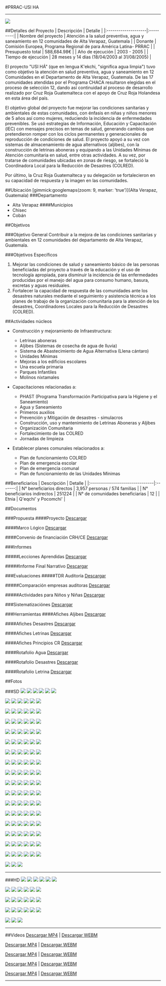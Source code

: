 #PRRAC-USI HA
- - - - - - - - - - - - - - - - - - - - - - - - - - - - - - - - - - -

![](p03-usiha/portada.jpg)

##Detalles del Proyecto
| Descripción         | Detalle   |
|:--------------------|:---------:|
| Nombre del proyecto | Atención a la salud preventiva, agua y saneamiento en 12 comunidades de Alta Verapaz, Guatemala  |
| Donante             | Comisión Europea, Programa Regional de para América Latina- PRRAC |
| Presupuesto total   | 588,684.98€ |
| Año de ejecución    | 2003 - 2005 |
| Tiempo de ejecución |  28 meses y 14 días (18/04/2003 al 31/08/2005) |

El proyecto "USI HÁ" (que en lengua K'ekchi, "significa agua limpia") tuvo como objetivo la atención en salud preventiva, agua y saneamiento en 12 Comunidades en el Departamento de Alta Verapaz, Guatemala. De las 17 comunidades atendidas por el Programa CHACA resultaron elegidas en el proceso de selección 12, dando así continuidad al proceso de desarrollo realizado por Cruz Roja Guatemalteca con el apoyo de Cruz Roja Holandesa en esta área del país.

El objetivo global del proyecto fue mejorar las condiciones sanitarias y ambientales de estas comunidades, con énfasis en niñas y niños menores de 5 años así como mujeres, reduciendo la incidencia de enfermedades prevenibles. Se usó estrategias de Información, Educación y Capacitación (lEC) con mensajes precisos en temas de salud, generando cambios que pretendieron romper con los ciclos permanentes y generacionales de reproducción de condiciones de salud. El proyecto apoyó a su vez con sistemas de almacenamiento de agua alternativos (aljibes), con la construcción de letrinas aboneras y equipando a las Unidades Mínimas de Atención comunitaria en salud, entre otras actividades. A su vez, por tratarse de comunidades ubicadas en zonas de riesgo, se fortaleció la Coordinadora Local para la Reducción de Desastres (COLRED).

Por último, la Cruz Roja Guatemalteca y su delegación se fortalecieron en su capacidad de respuesta y la imagen en las comunidades.

##Ubicación
[gimmick:googlemaps(zoom: 9, marker: 'true')](Alta Verapaz, Guatemala)
###Departamento
* Alta Verapaz
####Municipios
* Chisec
* Cobán


##Objetivos

###Objetivo General
Contribuir a la mejora de las condiciones sanitarias y ambientales en 12 comunidades del departamento de Alta Verapaz, Guatemala.

###Objetivos Específicos
1. Mejorar las condiciones de salud y saneamiento básico de las personas beneficiadas del proyecto a través de la educación y el uso de tecnología apropiada, para disminuir la incidencia de las enfermedades producidas por el manejo del agua para consumo humano, basura, excretas y aguas residuales.
2. Fortalecer la capacidad de respuesta de las comunidades ante los desastres naturales mediante el seguimiento y asistencia técnica a los planes de trabajo de la organización comunitaria para la atención de los desastres, Coordinadores Locales para la Reducción de Desastres (COLRED).

##Actividades núcleos
* Construcción y mejoramiento de Infraestructura:
  * Letrinas aboneras
  * Aljibes (Sistemas de cosecha de agua de lluvia)
  * Sistema de Abastecimiento de Agua Alternativa (Llena cántaro)
  * Unidades Mínimas
  * Mejoras a los edificios escolares
  * Una escuela primaria
  * Parques Infantiles
  * Molinos nixtamales


* Capacitaciones relacionadas a:
  * PHAST (Programa Transformación Participativa para la Higiene y el Saneamiento)
  * Agua y Saneamiento
  * Primeros auxilios
  * Prevención y Mitigación de desastres - simulacros
  * Construcción, uso y mantenimiento de Letrinas Aboneras y Aljibes
  * Organización Comunitaria
  * Fortalecimiento de las COLRED
  * Jornadas de limpieza


* Establecer planes comunales relacionados a:
  * Plan de funcionamiento COLRED
  * Plan de emergencia escolar
  * Plan de emergencia comunal
  * Plan de funcionamiento de las Unidades Mínimas

##Beneficiarios
| Descripción                     | Detalle |
|:--------------------------------|:-------:|
| N° beneficiarios directos       | 3,957 personas / 574 familias |
| N° beneficiarios indirectos     | 251224 |
| N° de comunidades beneficiarias | 12	|
| Etnia                           | Q'eqchi' y Pocomchi' |


##Documentos

###Propuesta
####Proyecto
<a class="media {}" href="proyectos/p03-usiha/1-propuesta/proyecto_usi_ha.pdf"></a>
<a class="descarga-pdf" href="p03-usiha/1-propuesta/proyecto_usi_ha.pdf">Descargar</a>

####Marco Lógico
<a class="media {}" href="proyectos/p03-usiha/1-propuesta/marco_logico-usi_ha.pdf"></a>
<a class="descarga-pdf" href="p03-usiha/1-propuesta/marco_logico-usi_ha.pdf">Descargar</a>

####Convenio de financiación CRH/CE
<a class="media {}" href="proyectos/p03-usiha/1-propuesta/convenio_financiacion_crh_ce.pdf"></a>
<a class="descarga-pdf" href="p03-usiha/1-propuesta/convenio_financiacion_crh_ce.pdf">Descargar</a>

###Informes

#####Lecciones Aprendidas
<a class="media {}" href="proyectos/p03-usiha/2-informes/informe_lecciones_aprendidas_proyecto_usi_ha.pdf"></a>
<a class="descarga-pdf" href="p03-usiha/2-informes/informe_lecciones_aprendidas_proyecto_usi_ha.pdf">Descargar</a>

#####Informe Final Narrativo
<a class="media {}" href="proyectos/p03-usiha/2-informes/informe_final_narrativo-usi_ha.pdf"></a>
<a class="descarga-pdf" href="p03-usiha/2-informes/informe_final_narrativo-usi_ha.pdf">Descargar</a>

###Evaluaciones
#####TDR Auditoría
<a class="media {}" href="proyectos/p03-usiha/3-evaluaciones/tdr_auditoria.pdf"></a>
<a class="descarga-pdf" href="p03-usiha/3-evaluaciones/tdr_auditoria.pdf">Descargar</a>

#####Comparación empresas auditoras
<a class="media {}" href="proyectos/p03-usiha/3-evaluaciones/comparacion_empresas_auditoras.pdf"></a>
<a class="descarga-pdf" href="p03-usiha/3-evaluaciones/comparacion_empresas_auditoras.pdf">Descargar</a>

#####Actividades para Niños y Niñas
<a class="media {}" href="proyectos/p03-usiha/3-evaluaciones/evalaucion_actividades_ninos-as.pdf"></a>
<a class="descarga-pdf" href="p03-usiha/3-evaluaciones/evalaucion_actividades_ninos-as.pdf">Descargar</a>

###Sistematizaciónes
<a class="media {}" href="proyectos/p03-usiha/4-sistematizaciones/resultados_sistematizacion_capacitaciones-usi_ha.pdf"></a>
<a class="descarga-pdf" href="p03-usiha/4-sistematizaciones/resultados_sistematizacion_capacitaciones-usi_ha.pdf">Descargar</a>

###Herramientas
####Afiches Aljibes
<a class="media {}" href="proyectos/p03-usiha/5-herramientas/afiche-aljibes.pdf"></a>
<a class="descarga-pdf" href="p03-usiha/5-herramientas/afiche-aljibes.pdf">Descargar</a>

####Afiches Desastres
<a class="media {}" href="proyectos/p03-usiha/5-herramientas/afiche-desastres.pdf"></a>
<a class="descarga-pdf" href="p03-usiha/5-herramientas/afiche-desastres.pdf">Descargar</a>

####Afiches Letrinas
<a class="media {}" href="proyectos/p03-usiha/5-herramientas/afiche-letrinas.pdf"></a>
<a class="descarga-pdf" href="p03-usiha/5-herramientas/afiche-letrinas.pdf">Descargar</a>

####Afiches Principios CR
<a class="media {}" href="proyectos/p03-usiha/5-herramientas/afiche-principios.pdf"></a>
<a class="descarga-pdf" href="p03-usiha/5-herramientas/afiche-principios.pdf">Descargar</a>

####Rotafolio Agua
<a class="media {}" href="proyectos/p03-usiha/5-herramientas/rotafolio-agua.pdf"></a>
<a class="descarga-pdf" href="p03-usiha/5-herramientas/rotafolio-agua.pdf">Descargar</a>

####Rotafolio Desastres
<a class="media {}" href="proyectos/p03-usiha/5-herramientas/rotafolio-desastres.pdf"></a>
<a class="descarga-pdf" href="p03-usiha/5-herramientas/rotafolio-desastres.pdf">Descargar</a>

####Rotafolio Letrina
<a class="media {}" href="proyectos/p03-usiha/5-herramientas/rotafolio-letrina.pdf"></a>
<a class="descarga-pdf" href="p03-usiha/5-herramientas/rotafolio-letrina.pdf">Descargar</a>


##Fotos

###SD
![](p03-usiha/6-fotografias/050.jpg)
![](p03-usiha/6-fotografias/055.jpg)
![](p03-usiha/6-fotografias/060.jpg)
![](p03-usiha/6-fotografias/066.jpg)
![](p03-usiha/6-fotografias/067.jpg)
![](p03-usiha/6-fotografias/068.jpg)

![](p03-usiha/6-fotografias/069.jpg)
![](p03-usiha/6-fotografias/070.jpg)
![](p03-usiha/6-fotografias/071.jpg)
![](p03-usiha/6-fotografias/073.jpg)
![](p03-usiha/6-fotografias/089.jpg)
![](p03-usiha/6-fotografias/aljibes-016.jpg)

![](p03-usiha/6-fotografias/aljibes-018.jpg)
![](p03-usiha/6-fotografias/aljibes-019.jpg)
![](p03-usiha/6-fotografias/aljibes-032.jpg)
![](p03-usiha/6-fotografias/aljibes-037.jpg)
![](p03-usiha/6-fotografias/capacitacion_prevencion_mitgacion_desastres-042.jpg)
![](p03-usiha/6-fotografias/capacitacion_prevencion_mitigacion_desastres-002.jpg)

![](p03-usiha/6-fotografias/capacitacion_prevencion_mitigacion_desastres-007.jpg)
![](p03-usiha/6-fotografias/capacitacion_prevencion_mitigacion_desastres-009.jpg)
![](p03-usiha/6-fotografias/capacitacion_prevencion_mitigacion_desastres-010.jpg)
![](p03-usiha/6-fotografias/capacitacion_prevencion_mitigacion_desastres-011.jpg)
![](p03-usiha/6-fotografias/capacitacion_prevencion_mitigacion_desastres-012.jpg)
![](p03-usiha/6-fotografias/capacitacion_prevencion_mitigacion_desastres-013.jpg)

![](p03-usiha/6-fotografias/capacitacion_prevencion_mitigacion_desastres-015.jpg)
![](p03-usiha/6-fotografias/capacitacion_prevencion_mitigacion_desastres-017.jpg)
![](p03-usiha/6-fotografias/capacitacion_prevencion_mitigacion_desastres-021.jpg)
![](p03-usiha/6-fotografias/capacitacion_prevencion_mitigacion_desastres-027.jpg)
![](p03-usiha/6-fotografias/capacitacion_prevencion_mitigacion_desastres-029.jpg)
![](p03-usiha/6-fotografias/capacitacion_prevencion_mitigacion_desastres-031.jpg)

![](p03-usiha/6-fotografias/capacitacion_prevencion_mitigacion_desastres-039.jpg)
![](p03-usiha/6-fotografias/capacitacion_prevencion_mitigacion_desastres-041.jpg)
![](p03-usiha/6-fotografias/capacitacion_prevencion_mitigacion_desastres-058.jpg)
![](p03-usiha/6-fotografias/capacitacion_prevencion_mitigacion_desastres-074.jpg)
![](p03-usiha/6-fotografias/capacitacion_prevencion_mitigacion_desastres-079.jpg)
![](p03-usiha/6-fotografias/colred-022.jpg)

![](p03-usiha/6-fotografias/colred-064.jpg)
![](p03-usiha/6-fotografias/colred-076.jpg)
![](p03-usiha/6-fotografias/colred-080.jpg)
![](p03-usiha/6-fotografias/colred-091.jpg)
![](p03-usiha/6-fotografias/colred-092.jpg)
![](p03-usiha/6-fotografias/colred-097.jpg)

![](p03-usiha/6-fotografias/colred-098.jpg)
![](p03-usiha/6-fotografias/evaluacion-001.jpg)
![](p03-usiha/6-fotografias/evaluacion-005.jpg)
![](p03-usiha/6-fotografias/ignauguracion-023.jpg)
![](p03-usiha/6-fotografias/inauguracion-el_triunfo-014.jpg)
![](p03-usiha/6-fotografias/inauguracion-el_triunfo-028.jpg)

![](p03-usiha/6-fotografias/inauguracion-el_triunfo-033.jpg)
![](p03-usiha/6-fotografias/inauguracion-el_triunfo-034.jpg)
![](p03-usiha/6-fotografias/inauguracion-el_triunfo-040.jpg)
![](p03-usiha/6-fotografias/inauguracion-el_triunfo-044.jpg)
![](p03-usiha/6-fotografias/inauguracion-san_jorge-054.jpg)
![](p03-usiha/6-fotografias/inauguracion-san_jorge-056.jpg)

![](p03-usiha/6-fotografias/Inauguracion-san_jorge-057.jpg)
![](p03-usiha/6-fotografias/inauguracion-san_jorge-073.jpg)
![](p03-usiha/6-fotografias/inauguracion-san_jorge-099.jpg)
![](p03-usiha/6-fotografias/inauguracion-san_jorge-100.jpg)
![](p03-usiha/6-fotografias/inauguracion-san_jorge-106.jpg)
![](p03-usiha/6-fotografias/inauguracion-san_jorge-107.jpg)

![](p03-usiha/6-fotografias/inauguracion-san_jorge-108.jpg)
![](p03-usiha/6-fotografias/inauguracion-san_jorge-110.jpg)
![](p03-usiha/6-fotografias/inauguracion-tierra_blanca_chixoy-059.jpg)
![](p03-usiha/6-fotografias/inauguracion-tierra_blanca_chixoy-062.jpg)
![](p03-usiha/6-fotografias/inauguracion-tierra_blanca_chixoy-077.jpg)
![](p03-usiha/6-fotografias/inauguracion-tierra_blanca_chixoy-081.jpg)

![](p03-usiha/6-fotografias/inauguracion-tierra_blanca_chixoy-082.jpg)
![](p03-usiha/6-fotografias/inauguracion-tierra_blanca_chixoy-083.jpg)
![](p03-usiha/6-fotografias/inauguracion-tierra_blanca_chixoy-086.jpg)
![](p03-usiha/6-fotografias/inauguracion-tierra_blanca_chixoy-094.jpg)
![](p03-usiha/6-fotografias/inua_tierrablancachixoy_09-078.jpg)
![](p03-usiha/6-fotografias/juegos_infantiles-051.jpg)

![](p03-usiha/6-fotografias/juegos_infantiles-053.jpg)
![](p03-usiha/6-fotografias/juegos_infantiles-072.jpg)
![](p03-usiha/6-fotografias/juegos_infantiles-085.jpg)
![](p03-usiha/6-fotografias/juegos_infantiles-096.jpg)
![](p03-usiha/6-fotografias/juegos_infantiles-102.jpg)
![](p03-usiha/6-fotografias/juegos_infantiles-104.jpg)

![](p03-usiha/6-fotografias/letrinas-038.jpg)
![](p03-usiha/6-fotografias/material_educativo-103.jpg)
![](p03-usiha/6-fotografias/material_educativo-109.jpg)
![](p03-usiha/6-fotografias/molino_mixtamal-030.jpg)
![](p03-usiha/6-fotografias/molino_mixtamal-035.jpg)
![](p03-usiha/6-fotografias/molino_mixtamal-036.jpg)

![](p03-usiha/6-fotografias/molino_mixtamal-043.jpg)
![](p03-usiha/6-fotografias/molino_mixtamal-045.jpg)
![](p03-usiha/6-fotografias/molino_mixtamal-047.jpg)
![](p03-usiha/6-fotografias/molino_mixtamal-048.jpg)
![](p03-usiha/6-fotografias/molino_mixtamal-049.jpg)
![](p03-usiha/6-fotografias/molino_mixtamal-052.jpg)

![](p03-usiha/6-fotografias/molino_mixtamal-063.jpg)
![](p03-usiha/6-fotografias/molino_mixtamal-065.jpg)
![](p03-usiha/6-fotografias/molino_mixtamal-075.jpg)
![](p03-usiha/6-fotografias/molino_mixtamal-084.jpg)
![](p03-usiha/6-fotografias/molino_mixtamal-087.jpg)
![](p03-usiha/6-fotografias/molino_mixtamal-088.jpg)

![](p03-usiha/6-fotografias/molino_mixtamal-090.jpg)
![](p03-usiha/6-fotografias/molino_mixtamal-093.jpg)
![](p03-usiha/6-fotografias/molino_mixtamal-095.jpg)
![](p03-usiha/6-fotografias/molino_mixtamal-101.jpg)
![](p03-usiha/6-fotografias/molino_mixtamal-105.jpg)
![](p03-usiha/6-fotografias/molino_nixtamal-004.jpg)

![](p03-usiha/6-fotografias/molino_nixtamal-006.jpg)
![](p03-usiha/6-fotografias/unidad_minima-026.jpg)
![](p03-usiha/6-fotografias/unidad_minima-046.jpg)

- - -

###HD
![](p03-usiha/6-fotografias/hd/aljibes-111-hd.jpg)
![](p03-usiha/6-fotografias/hd/aljibes-115-hd.jpg)
![](p03-usiha/6-fotografias/hd/aljibes-123-hd.jpg)
![](p03-usiha/6-fotografias/hd/aljibes-126-hd.jpg)
![](p03-usiha/6-fotografias/hd/aljibes-129-hd.jpg)
![](p03-usiha/6-fotografias/hd/colred-114-hd.jpg)

![](p03-usiha/6-fotografias/hd/colred-118-hd.jpg)
![](p03-usiha/6-fotografias/hd/inauguracion-san_jorge-117-hd.jpg)
![](p03-usiha/6-fotografias/hd/inauguracion-san_jorge-124-hd.jpg)
![](p03-usiha/6-fotografias/hd/inauguracion-san_jorge-128-hd.jpg)
![](p03-usiha/6-fotografias/hd/inauguracion-tierra_blanca_chixoy-113-hd.jpg)
![](p03-usiha/6-fotografias/hd/inauguracion-tierra_blanca_chixoy-119-hd.jpg)

![](p03-usiha/6-fotografias/hd/inauguracion-tierra_blanca_chixoy-122-hd.jpg)
![](p03-usiha/6-fotografias/hd/inauguracion-tierra_blanca_chixoy-127-hd.jpg)
![](p03-usiha/6-fotografias/hd/juegos_infantiles-112-hd.jpg)
![](p03-usiha/6-fotografias/hd/juegos_infantiles-116-hd.jpg)
![](p03-usiha/6-fotografias/hd/juegos_infantiles-120-hd.jpg)
![](p03-usiha/6-fotografias/hd/juegos_infantiles-121-hd.jpg)

![](p03-usiha/6-fotografias/hd/juegos_infantiles-130-hd.jpg)
![](p03-usiha/6-fotografias/hd/juegos_infantiles-132-hd.jpg)
![](p03-usiha/6-fotografias/hd/juegos_infantiles-135-hd.jpg)
![](p03-usiha/6-fotografias/hd/letrinas-125-hd.jpg)
![](p03-usiha/6-fotografias/hd/letrinas-131-hd.jpg)
![](p03-usiha/6-fotografias/hd/letrinas-133-hd.jpg)

![](p03-usiha/6-fotografias/hd/letrinas-134-hd.jpg)
![](p03-usiha/6-fotografias/hd/letrinas-136-hd.jpg)
![](p03-usiha/6-fotografias/hd/letrinas-137-hd.jpg)

- - -

##Videos
[](http://www.youtube.com/watch?v=qpb5VbV0z3U)
[Descargar MP4](p03-usiha/7-videos/usi-ha_14.mp4 "Video 14 Proyecto Usi Ha'") | [Descargar WEBM](p03-usiha/7-videos/usi-ha_14.webm "Video 14 Proyecto Usi Ha'")

[](http://www.youtube.com/watch?v=lv2QOLFEm6c)
[Descargar MP4](p03-usiha/7-videos/usi-ha_15.mp4 "Video 15 Proyecto Usi Ha'") | [Descargar WEBM](p03-usiha/7-videos/usi-ha_15.webm "Video 15 Proyecto Usi Ha'")

[](http://www.youtube.com/watch?v=va07IMdsfvM)
[Descargar MP4](p03-usiha/7-videos/usi-ha_17.mp4 "Video 17 Proyecto Usi Ha'") | [Descargar WEBM](p03-usiha/7-videos/usi-ha_17.webm "Video 17 Proyecto Usi Ha'")

[](http://www.youtube.com/watch?v=vLkLNNVgZW0)
[Descargar MP4](p03-usiha/7-videos/usi-ha_18.mp4 "Video 18 Proyecto Usi Ha'") | [Descargar WEBM](p03-usiha/7-videos/usi-ha_18.webm "Video 18 Proyecto Usi Ha'")

[](http://www.youtube.com/watch?v=VxtQk8zAB-A)
[Descargar MP4](p03-usiha/7-videos/usi-ha_19.mp4 "Video 19 Proyecto Usi Ha'") | [Descargar WEBM](p03-usiha/7-videos/usi-ha_19.webm "Video 19 Proyecto Usi Ha'")

- - - - - - - - - - - - - - - - - - - - - - - - - - - - - - - - - - -

<script type="text/javascript">$('.media').media();</script>